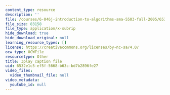 ```yaml
---
content_type: resource
description: ''
file: /courses/6-046j-introduction-to-algorithms-sma-5503-fall-2005/6532e1c5ef5f5668b63cbd7b2896fe27_Sygq1e0xWnM.vtt
file_size: 83158
file_type: application/x-subrip
hide_download: true
hide_download_original: null
learning_resource_types: []
license: https://creativecommons.org/licenses/by-nc-sa/4.0/
ocw_type: OCWFile
resourcetype: Other
title: 3play caption file
uid: 6532e1c5-ef5f-5668-b63c-bd7b2896fe27
video_files:
  video_thumbnail_file: null
video_metadata:
  youtube_id: null
---
```

